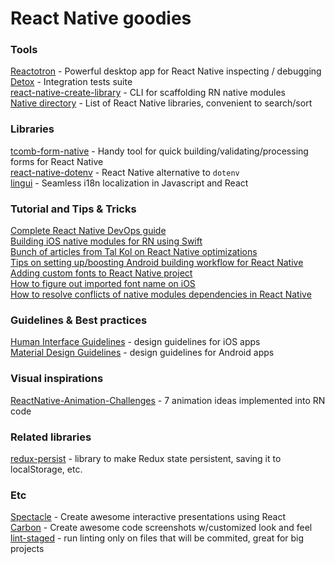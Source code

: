 # React Native goodies

### Tools
[Reactotron](https://github.com/infinitered/reactotron) - Powerful desktop app for React Native inspecting / debugging  
[Detox](https://github.com/wix/detox) - Integration tests suite  
[react-native-create-library](https://github.com/frostney/react-native-create-library) - CLI for scaffolding RN native modules  
[Native directory](https://native.directory/) - List of React Native libraries, convenient to search/sort  

### Libraries
[tcomb-form-native](https://github.com/gcanti/tcomb-form-native) - Handy tool for quick building/validating/processing forms for React Native  
[react-native-dotenv](https://github.com/zetachang/react-native-dotenv) - React Native alternative to `dotenv`  
[lingui](https://github.com/lingui/js-lingui) - Seamless i18n localization in Javascript and React  

### Tutorial and Tips & Tricks
[Complete React Native DevOps guide](https://medium.com/@tgpski/react-native-devops-guide-2d8e4755ebee)  
[Building iOS native modules for RN using Swift](https://teabreak.e-spres-oh.com/swift-in-react-native-the-ultimate-guide-part-1-modules-9bb8d054db03)  
[Bunch of articles from Tal Kol on React Native optimizations](https://medium.com/@talkol)  
[Tips on setting up/boosting Android building workflow for React Native](https://medium.com/@paterw00t_17915/android-react-native-fastlane-working-with-multiple-build-types-a9a6641c5704)  
[Adding custom fonts to React Native project](https://medium.com/react-native-training/react-native-custom-fonts-ccc9aacf9e5e)  
[How to figure out imported font name on iOS](https://stackoverflow.com/a/41636431/7126059)  
[How to resolve conflicts of native modules dependencies in React Native](https://jolicode.com/blog/handling-dependencies-conflict-and-locking-in-react-native)  

### Guidelines & Best practices
[Human Interface Guidelines](https://developer.apple.com/ios/human-interface-guidelines/) - design guidelines for iOS apps  
[Material Design Guidelines](https://material.io/guidelines/) - design guidelines for Android apps  

### Visual inspirations
[ReactNative-Animation-Challenges](https://github.com/kiok46/ReactNative-Animation-Challenges) - 7 animation ideas implemented into RN code  

### Related libraries
[redux-persist](https://github.com/rt2zz/redux-persist#basic-usage) - library to make Redux state persistent, saving it to localStorage, etc.  

### Etc
[Spectacle](https://github.com/FormidableLabs/spectacle) - Create awesome interactive presentations using React  
[Carbon](https://carbon.now.sh/) - Create awesome code screenshots w/customized look and feel  
[lint-staged](https://github.com/okonet/lint-staged) - run linting only on files that will be commited, great for big projects  
